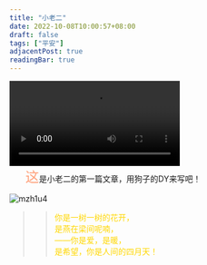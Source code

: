 ```yaml
---
title: "小老二"
date: 2022-10-08T10:00:57+08:00
draft: false
tags: ["平安"]
adjacentPost: true
readingBar: true
---
```

   <video src="https://cdn.jsdelivr.net/gh/imum-me/img@main/uPic/7094_1665194111.mp4" controls></video>
<br>
&emsp;&emsp;<font size=5 color=#ffa07a>这</font>是小老二的第一篇文章，用狗子的DY来写吧！<br>

![mzh1u4](https://cdn.jsdelivr.net/gh/imum-me/img@main/uPic/mzh1u4.png)


> > <font color=#ffd700>你是一树一树的花开，<br>
> > 是燕在梁间呢喃，<br>
> > ——你是爱，是暖，<br>
> > 是希望，你是人间的四月天！</font><br>
